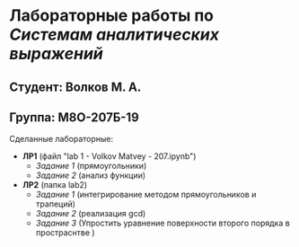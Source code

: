 # Лабораторные работы по *Системам аналитических выражений*
## Студент: Волков М. А.
## Группа: М8О-207Б-19

Сделанные лабораторные:
* **ЛР1** (файл "lab 1 - Volkov Matvey - 207.ipynb")
    * *Задание 1* (прямоугольники)
    * *Задание 2* (анализ функции)
* **ЛР2** (папка lab2)
    * *Задание 1* (интегрирование методом прямоугольников и трапеций)
    * *Задание 2* (реализация gcd)
    * *Задание 3* (Упростить уравнение поверхности второго порядка в простраснтве )
